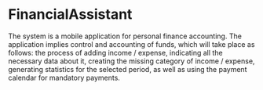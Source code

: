 # FinancialAssistant
The system is a mobile application for personal finance accounting. The application implies control and accounting of funds, which will take place as follows: the process of adding income / expense, indicating all the necessary data about it, creating the missing category of income / expense, generating statistics for the selected period, as well as using the payment calendar for mandatory payments.

